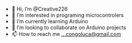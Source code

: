 - 👋 Hi, I’m @Creative226
- 👀 I’m interested in programing microcontrolers
- 🌱 I’m currently learning Arduino
- 💞️ I’m looking to collaborate on Arduino projects
- 📫 How to reach me ...congoluca@gmail.com

<!---
Creative226/Creative226 is a ✨ special ✨ repository because its `README.md` (this file) appears on your GitHub profile.
You can click the Preview link to take a look at your changes.
--->
